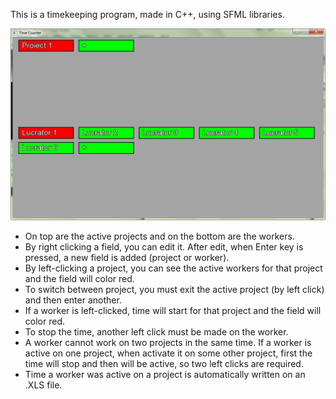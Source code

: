 This is a timekeeping program, made in C++, using SFML libraries.

![Alt text](https://github.com/MihaiPopescu1985/Time-app/blob/master/Time%20keeper.png)

- On top are the active projects and on the bottom are the workers.
- By right clicking a field, you can edit it. After edit, when Enter key is pressed, a new field is added (project or worker).
- By left-clicking a project, you can see the active workers for that project and the field will color red.
- To switch between project, you must exit the active project (by left click) and then enter another.
- If a worker is left-clicked, time will start for that project and the field will color red.
- To stop the time, another left click must be made on the worker.
- A worker cannot work on two projects in the same time. If a worker is active on one project, when activate it on some other
project, first the time will stop and then will be active, so two left clicks are required.
- Time a worker was active on a project is automatically written on an .XLS file.
